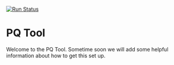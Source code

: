 [![Run Status](https://api.shippable.com/projects/58d10e96665a9306000199bb/badge?branch=master)](https://app.shippable.com/github/moj-analytical-services/PQTool)

# PQ Tool

   Welcome to the PQ Tool.  Sometime soon we will add some helpful information about how to get this set up.
